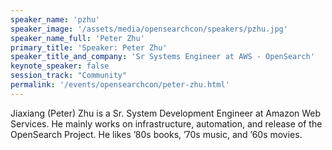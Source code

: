 ```yaml
---
speaker_name: 'pzhu'
speaker_image: '/assets/media/opensearchcon/speakers/pzhu.jpg'
speaker_name_full: 'Peter Zhu'
primary_title: 'Speaker: Peter Zhu'
speaker_title_and_company: 'Sr Systems Engineer at AWS - OpenSearch'
keynote_speaker: false
session_track: "Community"
permalink: '/events/opensearchcon/peter-zhu.html'
---
```

Jiaxiang (Peter) Zhu is a Sr. System Development Engineer at Amazon Web Services. He mainly works on infrastructure, automation, and release of the OpenSearch Project. He likes ’80s books, ’70s music, and ’60s movies.

